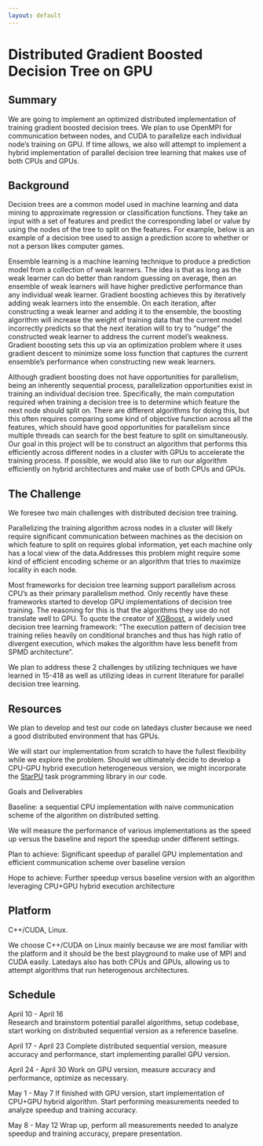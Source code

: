 ```yaml
---
layout: default
---
```


# Distributed Gradient Boosted Decision Tree on GPU

## Summary

We are going to implement an optimized distributed implementation of training gradient boosted  decision trees. We plan to use OpenMPI for communication between nodes, and CUDA to parallelize each individual node’s training on GPU. If time allows, we also will attempt to implement a hybrid implementation of parallel decision tree learning that makes use of both CPUs and GPUs.



## Background

Decision trees are a common model used in machine learning and data mining to approximate regression or classification functions. They take an input with a set of features and predict the corresponding label or value by using the nodes of the tree to split on the features. For example, below is an example of a decision tree used to assign a prediction score to whether or not a person likes computer games.



Ensemble learning is a machine learning technique to produce a prediction model from a collection of weak learners. The idea is that as long as the weak learner can do better than random guessing on average, then an ensemble of weak learners will have higher predictive performance than any individual weak learner. Gradient boosting achieves this by iteratively adding weak learners into the ensemble. On each iteration, after constructing a weak learner and adding it to the ensemble, the boosting algorithm will increase the weight of training data that the current model incorrectly predicts so that the next iteration will to try to “nudge” the constructed weak learner to address the current model’s weakness. Gradient boosting sets this up via an optimization problem where it uses gradient descent to minimize some loss function that captures the current ensemble’s performance when constructing new weak learners. 

Although gradient boosting does not have opportunities for parallelism, being an inherently sequential process, parallelization opportunities exist in training an individual decision tree. Specifically, the main computation required when training a decision tree is to determine which feature the next node should split on. There are different algorithms for doing this, but this often requires comparing some kind of objective function across all the features, which should have good opportunities for parallelism since multiple threads can search for the best feature to split on simultaneously. Our goal in this project will be to construct an algorithm that performs this efficiently across different nodes in a cluster with GPUs to accelerate the training process. If possible, we would also like to run our algorithm efficiently on hybrid architectures and make use of both CPUs and GPUs.



## The Challenge

We foresee two main challenges with distributed decision tree training.

Parallelizing the training algorithm across nodes in a cluster will likely require significant communication between machines as the decision on which feature to split on requires global information, yet each machine only has a local view of the data.Addresses this problem might require some kind of efficient encoding scheme or an algorithm that tries to maximize locality in each node.

Most frameworks for decision tree learning support parallelism across CPU’s as their primary parallelism method. Only recently have these frameworks started to develop GPU implementations of decision tree training. The reasoning for this is that the algorithms they use do not translate well to GPU. To quote the creator of [XGBoost](https://github.com/dmlc/xgboost), a widely used decision tree learning framework: “The execution pattern of decision tree training relies heavily on conditional branches and thus has high ratio of divergent execution, which makes the algorithm have less benefit from SPMD architecture”.

We plan to address these 2 challenges by utilizing techniques we have learned in 15-418 as well as utilizing ideas in current literature for parallel decision tree learning.



## Resources

We plan to develop and test our code on latedays cluster because we need a good distributed environment that has GPUs.

We will start our implementation from scratch to have the fullest flexibility while we explore the problem. Should we ultimately decide to develop a CPU-GPU hybrid execution heterogeneous version, we might incorporate the [StarPU](http://starpu.gforge.inria.fr/) task programming library in our code.

Goals and Deliverables

Baseline: a sequential CPU implementation with naive communication scheme of the algorithm on distributed setting.

We will measure the performance of various implementations as the speed up versus the baseline and report the speedup under different settings.

Plan to achieve: 
Significant speedup of parallel GPU implementation and efficient communication scheme over baseline version

Hope to achieve:
Further speedup versus baseline version with an algorithm leveraging CPU+GPU hybrid execution architecture



## Platform

C++/CUDA, Linux.

We choose C++/CUDA on Linux mainly because we are most familiar with the platform and it should be the best playground to make use of MPI and CUDA easily. Latedays also has both CPUs and GPUs, allowing us to attempt algorithms that run heterogenous architectures.



## Schedule

April 10 - April 16  	
Research and brainstorm potential parallel algorithms, setup codebase, start working on distributed sequential version as a reference baseline.

April 17 - April 23
Complete distributed sequential version, measure accuracy and performance, start implementing parallel GPU version.

April 24 - April 30
Work on GPU version, measure accuracy and performance, optimize as necessary.

May 1 - May 7
If finished with GPU version, start implementation of CPU+GPU hybrid algorithm. Start performing measurements needed to analyze speedup and training accuracy.

May 8 - May 12
Wrap up, perform all measurements needed to analyze speedup and training accuracy, prepare presentation.
